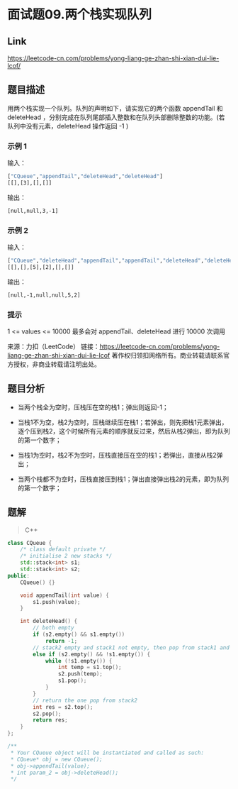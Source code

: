 # **面试题09.两个栈实现队列**

## **Link**

<https://leetcode-cn.com/problems/yong-liang-ge-zhan-shi-xian-dui-lie-lcof/>

## **题目描述**

用两个栈实现一个队列。队列的声明如下，请实现它的两个函数 appendTail 和 deleteHead ，分别完成在队列尾部插入整数和在队列头部删除整数的功能。(若队列中没有元素，deleteHead 操作返回 -1 )

### 示例 1

输入：

```bash
["CQueue","appendTail","deleteHead","deleteHead"]
[[],[3],[],[]]
```

输出：

```bash
[null,null,3,-1]
```

### 示例 2

输入：

```bash
["CQueue","deleteHead","appendTail","appendTail","deleteHead","deleteHead"]
[[],[],[5],[2],[],[]]
```

输出：

```bash
[null,-1,null,null,5,2]
```

### 提示

1 <= values <= 10000
最多会对 appendTail、deleteHead 进行 10000 次调用

来源：力扣（LeetCode）
链接：<https://leetcode-cn.com/problems/yong-liang-ge-zhan-shi-xian-dui-lie-lcof>
著作权归领扣网络所有。商业转载请联系官方授权，非商业转载请注明出处。

## **题目分析**

- 当两个栈全为空时，压栈压在空的栈1；弹出则返回-1；

- 当栈1不为空，栈2为空时，压栈继续压在栈1；若弹出，则先把栈1元素弹出，逐个压到栈2，这个时候所有元素的顺序就反过来，然后从栈2弹出，即为队列的第一个数字；

- 当栈1为空时，栈2不为空时，压栈直接压在空的栈1；若弹出，直接从栈2弹出；

- 当两个栈都不为空时，压栈直接压到栈1；弹出直接弹出栈2的元素，即为队列的第一个数字；

## **题解**

>C++

```cpp
class CQueue {
    /* class default private */
    /* initialise 2 new stacks */
    std::stack<int> s1;
    std::stack<int> s2;
public:
    CQueue() {}

    void appendTail(int value) {
        s1.push(value);
    }

    int deleteHead() {
        // both empty
        if (s2.empty() && s1.empty())
            return -1;
        // stack2 empty and stack1 not empty, then pop from stack1 and push to stack2
        else if (s2.empty() && !s1.empty()) {
            while (!s1.empty()) {
                int temp = s1.top();
                s2.push(temp);
                s1.pop();
            }
        }
        // return the one pop from stack2
        int res = s2.top();
        s2.pop();
        return res;
    }
};

/**
 * Your CQueue object will be instantiated and called as such:
 * CQueue* obj = new CQueue();
 * obj->appendTail(value);
 * int param_2 = obj->deleteHead();
 */
 ```
